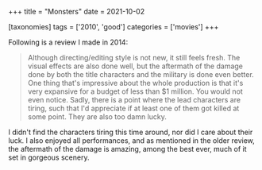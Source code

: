 +++
title = "Monsters"
date = 2021-10-02

[taxonomies]
tags = ['2010', 'good']
categories = ['movies']
+++

Following is a review I made in 2014:

> Although directing/editing style is not new, it still feels
fresh. The visual effects are also done well, but the aftermath of the
damage done by both the title characters and the military is done even
better. One thing that's impressive about the whole production is that
it's very expansive for a budget of less than $1 million. You would
not even notice. Sadly, there is a point where the lead characters are
tiring, such that I'd appreciate if at least one of them got killed at
some point. They are also too damn lucky.

I didn't find the characters tiring this time around,
nor did I care about their luck.
I also enjoyed all performances,
and as mentioned in the older review,
the aftermath of the damage is amazing,
among the best ever,
much of it set in gorgeous scenery.
